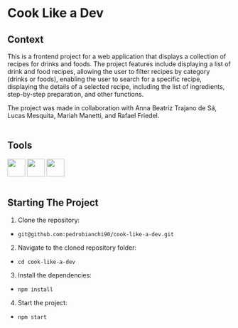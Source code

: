 # Cook Like a Dev

## Context

This is a frontend project for a web application that displays a collection of recipes for drinks and foods. The project features include displaying a list of drink and food recipes, allowing the user to filter recipes by category (drinks or foods), enabling the user to search for a specific recipe, displaying the details of a selected recipe, including the list of ingredients, step-by-step preparation, and other functions.

The project was made in collaboration with Anna Beatriz Trajano de Sá, Lucas Mesquita, Mariah Manetti, and Rafael Friedel.<br><br>

## Tools
 <div style="display: inline_block">
    <img align="center" height="40" width="40" src="https://cdn.jsdelivr.net/gh/devicons/devicon/icons/javascript/javascript-plain.svg">
    <img align="center" height="40" width="40" src="https://cdn.jsdelivr.net/gh/devicons/devicon/icons/css3/css3-plain.svg">
    <img align="center" height="40" width="40" src="https://cdn.jsdelivr.net/gh/devicons/devicon/icons/react/react-original.svg">
  </div>
  <br>
  
## Starting The Project

1. Clone the repository:
  * `git@github.com:pedrobianchi90/cook-like-a-dev.git`
2. Navigate to the cloned repository folder:
  * `cd cook-like-a-dev`
3. Install the dependencies:
  * `npm install`
4. Start the project:
  * `npm start`


